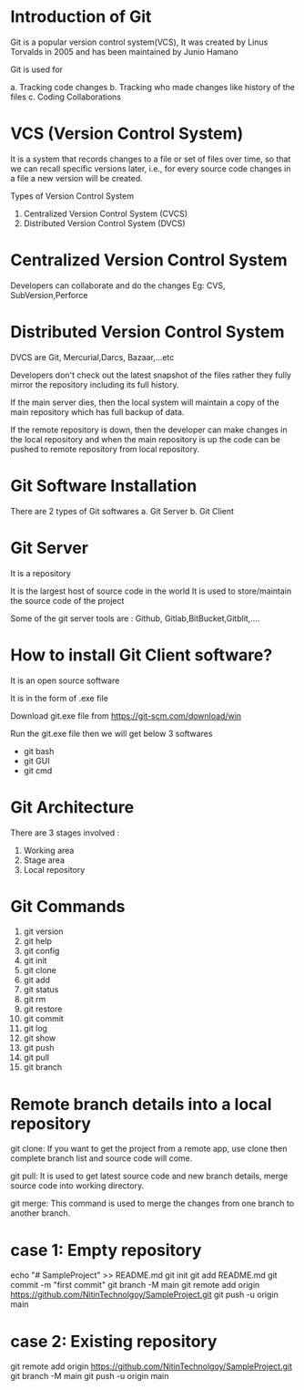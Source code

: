 # Introduction of Git

Git is a popular version control system(VCS), It was created by Linus Torvalds
in 2005 and has been maintained by Junio Hamano

Git is used for

a. Tracking code changes
b. Tracking who made changes like history of the files
c. Coding Collaborations



# VCS (Version Control System)

It is a system that records changes to a file or set of files over time, so that
we can recall specific versions later, i.e., for every source code changes in a
file a new version will be created.


Types of Version Control System

1. Centralized Version Control System (CVCS)
2. Distributed Version Control System (DVCS)



# Centralized Version Control System

Developers can collaborate and do the changes
Eg: CVS, SubVersion,Perforce


# Distributed Version Control System


DVCS are Git, Mercurial,Darcs, Bazaar,...etc

Developers don't check out the latest snapshot of the files rather they fully mirror
the repository including its full history.

If the main server dies, then the local system will maintain a copy of the main
repository which has full backup of data.

If the remote repository is down, then the developer can make changes in the
local repository and when the main repository is up the code can be pushed to
remote repository from local repository.


# Git Software Installation

There are 2 types of Git softwares
a. Git Server
b. Git Client


# Git Server

It is a repository

It is the largest host of source code in the world
It is used to store/maintain the source code of the project

Some of the git server tools are : Github, Gitlab,BitBucket,Gitblit,....



# How to install Git Client software?

It is an open source software

It is in the form of .exe file

Download git.exe file from https://git-scm.com/download/win

Run the git.exe file then we will get below 3 softwares

- git bash
- git GUI
- git cmd


# Git Architecture

There are 3 stages involved :

1. Working area
2. Stage area
3. Local repository


# Git Commands

1. git version
2. git help
3. git config
4. git init
5. git clone
6. git add
7. git status
8. git rm
9. git restore
10. git commit
11. git log
12. git show
13. git push
14. git pull
15. git branch



# Remote branch details into a local repository

git clone:
If you want to get the project from a remote app, use clone then complete branch
list and source code will come.

git pull:
It is used to get latest source code and new branch details, merge source code into
working directory.

git merge:
This command is used to merge the changes from one branch to another branch.



# case 1: Empty repository
echo "# SampleProject" >> README.md
git init
git add README.md
git commit -m "first commit"
git branch -M main
git remote add origin https://github.com/NitinTechnolgoy/SampleProject.git
git push -u origin main


# case 2: Existing repository
git remote add origin https://github.com/NitinTechnolgoy/SampleProject.git
git branch -M main
git push -u origin main


